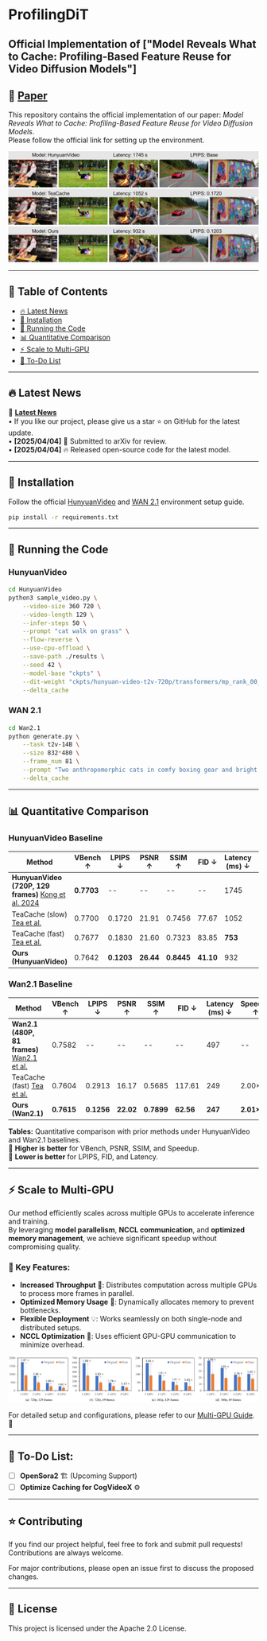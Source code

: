 # ProfilingDiT

## Official Implementation of ["Model Reveals What to Cache: Profiling-Based Feature Reuse for Video Diffusion Models"]
## 📄 [Paper](docs/Model_Reveals_What_to_Cache__Profiling_Based_Feature_Reuse_for_Video_Diffusion_Models.pdf)

This repository contains the official implementation of our paper: *Model Reveals What to Cache: Profiling-Based Feature Reuse for Video Diffusion Models*.  
Please follow the official link for setting up the environment.

![cover img](./docs/cover_fig.jpg)

---

## 📌 Table of Contents
- [🔥 Latest News](#-latest-news)
- [📀 Installation](#-installation)
- [🚀 Running the Code](#-running-the-code)
- [📊 Quantitative Comparison](#-quantitative-comparison)
- [⚡ Scale to Multi-GPU](#-scale-to-multi-gpu)
- [📝 To-Do List](#-to-do-list)

---

## 🔥 Latest News
🔔 **[Latest News](#latest-news)**  
• If you like our project, please give us a star ⭐ on GitHub for the latest update.  
• **[2025/04/04]** 🎉 Submitted to arXiv for review.  
• **[2025/04/04]** 🔥 Released open-source code for the latest model.  

---

## 📀 Installation

Follow the official [HunyuanVideo](https://github.com/Tencent/HunyuanVideo) and [WAN 2.1](https://github.com/Wan-Video/Wan2.1) environment setup guide.

```sh
pip install -r requirements.txt
```

---

## 🚀 Running the Code

### **HunyuanVideo**
```sh
cd HunyuanVideo
python3 sample_video.py \
    --video-size 360 720 \
    --video-length 129 \
    --infer-steps 50 \
    --prompt "cat walk on grass" \
    --flow-reverse \
    --use-cpu-offload \
    --save-path ./results \
    --seed 42 \
    --model-base "ckpts" \
    --dit-weight "ckpts/hunyuan-video-t2v-720p/transformers/mp_rank_00_model_states.pt" \
    --delta_cache
```

### **WAN 2.1**
```sh
cd Wan2.1
python generate.py \
    --task t2v-14B \
    --size 832*480 \
    --frame_num 81 \
    --prompt "Two anthropomorphic cats in comfy boxing gear and bright gloves fight intensely on a spotlighted stage." \
    --delta_cache
```

---

## 📊 Quantitative Comparison

### HunyuanVideo Baseline

| Method | VBench ↑ | LPIPS ↓ | PSNR ↑ | SSIM ↑ | FID ↓ | Latency (ms) ↓ | Speedup ↑ |
|--------|---------|---------|--------|--------|--------|--------------|---------|
| **HunyuanVideo (720P, 129 frames)** [Kong et al. 2024](#) | **0.7703** | -- | -- | -- | -- | 1745 | -- |
| TeaCache (slow) [Tea et al.](#) | 0.7700 | 0.1720 | 21.91 | 0.7456 | 77.67 | 1052 | 1.66× |
| TeaCache (fast) [Tea et al.](#) | 0.7677 | 0.1830 | 21.60 | 0.7323 | 83.85 | **753** | **2.31×** |
| **Ours (HunyuanVideo)** | 0.7642 | **0.1203** | **26.44** | **0.8445** | **41.10** | 932 | 1.87× |

### Wan2.1 Baseline

| Method | VBench ↑ | LPIPS ↓ | PSNR ↑ | SSIM ↑ | FID ↓ | Latency (ms) ↓ | Speedup ↑ |
|--------|---------|---------|--------|--------|--------|--------------|---------|
| **Wan2.1 (480P, 81 frames)** [Wan2.1 et al.](#) | 0.7582 | -- | -- | -- | -- | 497 | -- |
| TeaCache (fast) [Tea et al.](#) | 0.7604 | 0.2913 | 16.17 | 0.5685 | 117.61 | 249 | 2.00× |
| **Ours (Wan2.1)** | **0.7615** | **0.1256** | **22.02** | **0.7899** | **62.56** | **247** | **2.01×** |

**Tables:** Quantitative comparison with prior methods under HunyuanVideo and Wan2.1 baselines.  
🔺 **Higher is better** for VBench, PSNR, SSIM, and Speedup.  
🔻 **Lower is better** for LPIPS, FID, and Latency.


---

## ⚡ Scale to Multi-GPU

Our method efficiently scales across multiple GPUs to accelerate inference and training.  
By leveraging **model parallelism**, **NCCL communication**, and **optimized memory management**, we achieve significant speedup without compromising quality.

### 🔑 Key Features:
- **Increased Throughput** 🚀: Distributes computation across multiple GPUs to process more frames in parallel.
- **Optimized Memory Usage** 🔧: Dynamically allocates memory to prevent bottlenecks.
- **Flexible Deployment** 💡: Works seamlessly on both single-node and distributed setups.
- **NCCL Optimization** 🔄: Uses efficient GPU-GPU communication to minimize overhead.

![Multi-GPU Scaling](./docs/resolution_gpu.jpg)

For detailed setup and configurations, please refer to our [Multi-GPU Guide](./docs/multi_gpu.md). 🚀

---

## 📝 To-Do List:
- [ ] **OpenSora2** 🏗️ (Upcoming Support)
- [ ] **Optimize Caching for CogVideoX** ⚙️

---

## ⭐ Contributing
If you find our project helpful, feel free to fork and submit pull requests! Contributions are always welcome.  

For major contributions, please open an issue first to discuss the proposed changes.

---

## 📜 License
This project is licensed under the Apache 2.0 License.